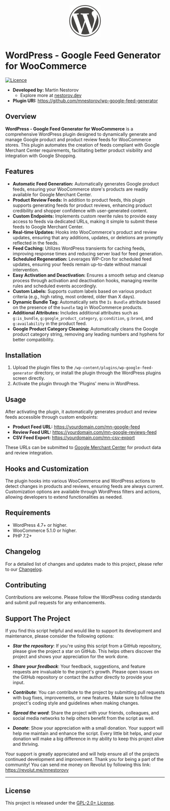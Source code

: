<p align="center"><a href="https://laravel.com" target="_blank"><img src="https://raw.githubusercontent.com/github/explore/80688e429a7d4ef2fca1e82350fe8e3517d3494d/topics/wordpress/wordpress.png" width="100" alt="WordPress Logo"></a></p>

# WordPress - Google Feed Generator for WooCommerce

[![Licence](https://img.shields.io/badge/LICENSE-GPL2.0+-blue)](./LICENSE)

- **Developed by:** Martin Nestorov 
    - Explore more at [nestorov.dev](https://github.com/mnestorov)
- **Plugin URI:** https://github.com/mnestorov/wp-google-feed-generator

## Overview

**WordPress - Google Feed Generator for WooCommerce** is a comprehensive WordPress plugin designed to dynamically generate and manage Google product and product review feeds for WooCommerce stores. This plugin automates the creation of feeds compliant with Google Merchant Center requirements, facilitating better product visibility and integration with Google Shopping.

## Features

- **Automatic Feed Generation:** Automatically generates Google product feeds, ensuring your WooCommerce store's products are readily available for Google Merchant Center.
- **Product Review Feeds:** In addition to product feeds, this plugin supports generating feeds for product reviews, enhancing product credibility and shopper confidence with user-generated content.
- **Custom Endpoints:** Implements custom rewrite rules to provide easy access to feeds via dedicated URLs, making it simple to submit these feeds to Google Merchant Center.
- **Real-time Updates:** Hooks into WooCommerce's product and review updates, ensuring that any additions, updates, or deletions are promptly reflected in the feeds.
- **Feed Caching:** Utilizes WordPress transients for caching feeds, improving response times and reducing server load for feed generation.
- **Scheduled Regeneration:** Leverages WP-Cron for scheduled feed updates, ensuring your feeds remain up-to-date without manual intervention.
- **Easy Activation and Deactivation:** Ensures a smooth setup and cleanup process through activation and deactivation hooks, managing rewrite rules and scheduled events accordingly.
- **Custom Labels:** Supports custom labels based on various product criteria (e.g., high rating, most ordered, older than X days).
- **Dynamic Bundle Tag:** Automatically sets the `Is Bundle` attribute based on the presence of the `bundle` tag in WooCommerce products.
- **Additional Attributes:** Includes additional attributes such as `g:is_bundle`, `g:google_product_category`, `g:condition`, `g:brand`, and `g:availability` in the product feed.
- **Google Product Category Cleaning:** Automatically cleans the Google product category string, removing any leading numbers and hyphens for better compatibility.

## Installation

1. Upload the plugin files to the `/wp-content/plugins/wp-google-feed-generator` directory, or install the plugin through the WordPress plugins screen directly.
2. Activate the plugin through the 'Plugins' menu in WordPress.

## Usage

After activating the plugin, it automatically generates product and review feeds accessible through custom endpoints:

- **Product Feed URL:** https://yourdomain.com/mn-google-feed
- **Review Feed URL:** https://yourdomain.com/mn-google-reviews-feed
- **CSV Feed Export:** https://yourdomain.com/mn-csv-export

These URLs can be submitted to [Google Merchant Center](https://www.google.com/retail/solutions/merchant-center/) for product data and review integration.

## Hooks and Customization

The plugin hooks into various WooCommerce and WordPress actions to detect changes in products and reviews, ensuring feeds are always current. Customization options are available through WordPress filters and actions, allowing developers to extend functionalities as needed.

## Requirements

- WordPress 4.7+ or higher.
- WooCommerce 5.1.0 or higher.
- PHP 7.2+

## Changelog

For a detailed list of changes and updates made to this project, please refer to our [Changelog](./CHANGELOG.md).

## Contributing

Contributions are welcome. Please follow the WordPress coding standards and submit pull requests for any enhancements.

## Support The Project

If you find this script helpful and would like to support its development and maintenance, please consider the following options:

- **_Star the repository_**: If you're using this script from a GitHub repository, please give the project a star on GitHub. This helps others discover the project and shows your appreciation for the work done.

- **_Share your feedback_**: Your feedback, suggestions, and feature requests are invaluable to the project's growth. Please open issues on the GitHub repository or contact the author directly to provide your input.

- **_Contribute_**: You can contribute to the project by submitting pull requests with bug fixes, improvements, or new features. Make sure to follow the project's coding style and guidelines when making changes.

- **_Spread the word_**: Share the project with your friends, colleagues, and social media networks to help others benefit from the script as well.

- **_Donate_**: Show your appreciation with a small donation. Your support will help me maintain and enhance the script. Every little bit helps, and your donation will make a big difference in my ability to keep this project alive and thriving.

Your support is greatly appreciated and will help ensure all of the projects continued development and improvement. Thank you for being a part of the community!
You can send me money on Revolut by following this link: https://revolut.me/mnestorovv

---

## License

This project is released under the [GPL-2.0+ License](http://www.gnu.org/licenses/gpl-2.0.txt).
